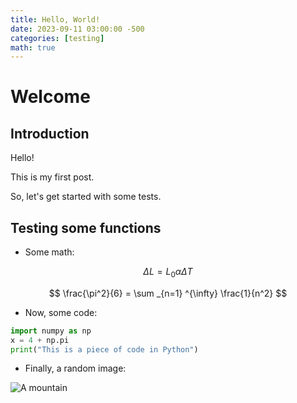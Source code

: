 ```yaml
---
title: Hello, World!
date: 2023-09-11 03:00:00 -500
categories: [testing]
math: true
---
```




# Welcome

## Introduction

Hello! 

This is my first post.

So, let's get started with some tests.

## Testing some functions

* Some math:







$$ \Delta L = L_0 \alpha \Delta T$$




$$ \frac{\pi^2}{6} = \sum _{n=1} ^{\infty} \frac{1}{n^2} $$


* Now, some code:
  
```python
import numpy as np
x = 4 + np.pi
print("This is a piece of code in Python")
```

* Finally, a random image:
  
![A mountain](/assets/mountain.jpg)


